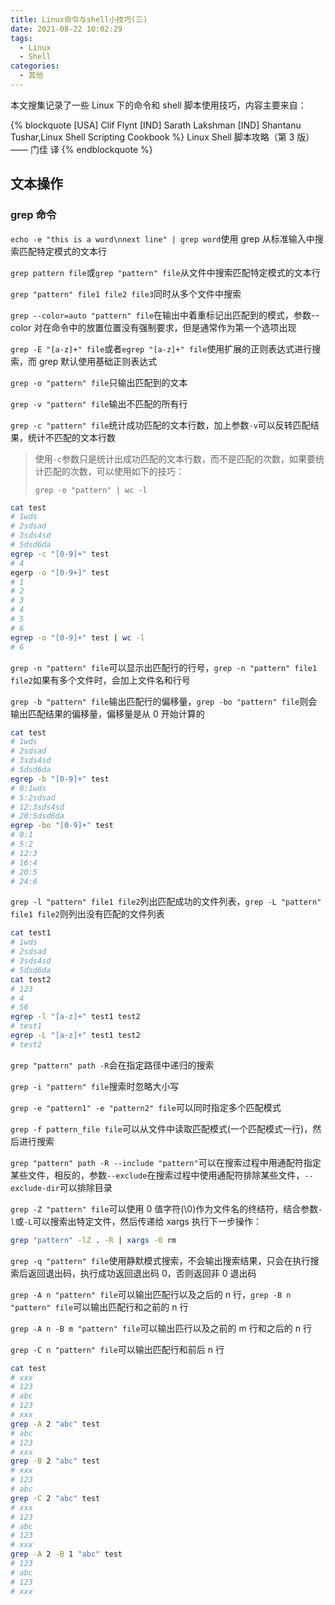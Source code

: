 ```yaml
---
title: Linux命令与shell小技巧(三)
date: 2021-08-22 10:02:29
tags:
  - Linux
  - Shell
categories:
  - 其他
---
```


本文搜集记录了一些 Linux 下的命令和 shell 脚本使用技巧，内容主要来自：

{% blockquote [USA] Clif Flynt [IND] Sarath Lakshman [IND] Shantanu Tushar,Linux Shell Scripting Cookbook %}
Linux Shell 脚本攻略（第 3 版）—— 门佳 译
{% endblockquote %}

## 文本操作

### grep 命令

`echo -e "this is a word\nnext line" | grep word`使用 grep 从标准输入中搜索匹配特定模式的文本行

`grep pattern file`或`grep "pattern" file`从文件中搜索匹配特定模式的文本行

`grep "pattern" file1 file2 file3`同时从多个文件中搜索

`grep --color=auto "pattern" file`在输出中着重标记出匹配到的模式，参数--color 对在命令中的放置位置没有强制要求，但是通常作为第一个选项出现

`grep -E "[a-z]+" file`或者`egrep "[a-z]+" file`使用扩展的正则表达式进行搜索，而 grep 默认使用基础正则表达式

`grep -o "pattern" file`只输出匹配到的文本

`grep -v "pattern" file`输出不匹配的所有行

`grep -c "pattern" file`统计成功匹配的文本行数，加上参数`-v`可以反转匹配结果，统计不匹配的文本行数

> 使用`-c`参数只是统计出成功匹配的文本行数，而不是匹配的次数，如果要统计匹配的次数，可以使用如下的技巧：
>
> `grep -o "pattern" | wc -l`

```sh
cat test
# 1wds
# 2sdsad
# 3sds4sd
# 5dsd6da
egrep -c "[0-9]+" test
# 4
egerp -o "[0-9+]" test
# 1
# 2
# 3
# 4
# 5
# 6
egrep -o "[0-9]+" test | wc -l
# 6
```

<!-- more -->

`grep -n "pattern" file`可以显示出匹配行的行号，`grep -n "pattern" file1 file2`如果有多个文件时，会加上文件名和行号

`grep -b "pattern" file`输出匹配行的偏移量，`grep -bo "pattern" file`则会输出匹配结果的偏移量，偏移量是从 0 开始计算的

```sh
cat test
# 1wds
# 2sdsad
# 3sds4sd
# 5dsd6da
egrep -b "[0-9]+" test
# 0:1wds
# 5:2sdsad
# 12:3sds4sd
# 20:5dsd6da
egrep -bo "[0-9]+" test
# 0:1
# 5:2
# 12:3
# 16:4
# 20:5
# 24:6
```

`grep -l "pattern" file1 file2`列出匹配成功的文件列表，`grep -L "pattern" file1 file2`则列出没有匹配的文件列表

```sh
cat test1
# 1wds
# 2sdsad
# 3sds4sd
# 5dsd6da
cat test2
# 123
# 4
# 56
egrep -l "[a-z]+" test1 test2
# test1
egrep -L "[a-z]+" test1 test2
# test2
```

`grep "pattern" path -R`会在指定路径中递归的搜索

`grep -i "pattern" file`搜索时忽略大小写

`grep -e "pattern1" -e "pattern2" file`可以同时指定多个匹配模式

`grep -f pattern_file file`可以从文件中读取匹配模式(一个匹配模式一行)，然后进行搜索

`grep "pattern" path -R --include "pattern"`可以在搜索过程中用通配符指定某些文件，相反的，参数`--exclude`在搜索过程中使用通配符排除某些文件，`--exclude-dir`可以排除目录

`grep -Z "pattern" file`可以使用 0 值字符(\0)作为文件名的终结符，结合参数`-l`或`-L`可以搜索出特定文件，然后传递给 xargs 执行下一步操作：

```sh
grep "pattern" -lZ . -R | xargs -0 rm
```

`grep -q "pattern" file`使用静默模式搜索，不会输出搜索结果，只会在执行搜索后返回退出码，执行成功返回退出码 0，否则返回非 0 退出码

`grep -A n "pattern" file`可以输出匹配行以及之后的 n 行，`grep -B n "pattern" file`可以输出匹配行和之前的 n 行

`grep -A n -B m "pattern" file`可以输出匹行以及之前的 m 行和之后的 n 行

`grep -C n "pattern" file`可以输出匹配行和前后 n 行

```sh
cat test
# xxx
# 123
# abc
# 123
# xxx
grep -A 2 "abc" test
# abc
# 123
# xxx
grep -B 2 "abc" test
# xxx
# 123
# abc
grep -C 2 "abc" test
# xxx
# 123
# abc
# 123
# xxx
grep -A 2 -B 1 "abc" test
# 123
# abc
# 123
# xxx
```
